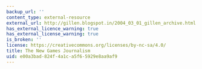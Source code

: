 ```yaml
---
backup_url: ''
content_type: external-resource
external_url: http://gillen.blogspot.in/2004_03_01_gillen_archive.html
has_external_licence_warning: true
has_external_license_warning: true
is_broken: ''
license: https://creativecommons.org/licenses/by-nc-sa/4.0/
title: The New Games Journalism
uid: e00a3bad-824f-4a1c-a5f6-5929e8aa9af9
---
```

